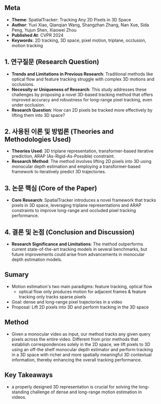 ## Meta
- **Theme**: SpatialTracker: Tracking Any 2D Pixels in 3D Space
- **Author**: Yuxi Xiao, Qianqian Wang, Shangzhan Zhang, Nan Xue, Sida Peng, Yujun Shen, Xiaowei Zhou
- **Published At**: CVPR 2024
- **Keywords**: 2D tracking, 3D space, pixel motion, triplane, occlusion, motion tracking

## 1. 연구질문 (Research Question)
- **Trends and Limitations in Previous Research**: Traditional methods like optical flow and feature tracking struggle with complex 3D motions and occlusions.
- **Necessity or Uniqueness of Research**: This study addresses these challenges by proposing a novel 3D-based tracking method that offers improved accuracy and robustness for long-range pixel tracking, even under occlusion.
- **Research Question**: How can 2D pixels be tracked more effectively by lifting them into 3D space?

## 2. 사용된 이론 및 방법론 (Theories and Methodologies Used)
- **Theories Used**: 3D triplane representation, transformer-based iterative prediction, ARAP (As-Rigid-As-Possible) constraint.
- **Research Method**: The method involves lifting 2D pixels into 3D using monocular depth estimation and employing a transformer-based framework to iteratively predict 3D trajectories.

## 3. 논문 핵심 (Core of the Paper)
- **Core Research**: SpatialTracker introduces a novel framework that tracks pixels in 3D space, leveraging triplane representations and ARAP constraints to improve long-range and occluded pixel tracking performance.

## 4. 결론 및 논점 (Conclusion and Discussion)
- **Research Significance and Limitations**: The method outperforms current state-of-the-art tracking models in several benchmarks, but future improvements could arise from advancements in monocular depth estimation models.







## Sumary
- Motion estimation's two main paradigms: feature tracking, optical flow
  - optical flow only produces motion for adjacent frames & feature tracking only tracks sparse pixels
- Goal: dense and long-range pixel trajectories in a video
- Proposal: Lift 2D pixels into 3D and perform tracking in the 3D space


## Method
- Given a monocular video as input, our method tracks any given query pixels across the entire video. Different from prior methods that establish correspondences solely
 in the 2D space, we lift pixels to 3D using an off-the shelf monocular depth estimator and perform tracking in a 3D space with richer and more spatially meaningful
 3D contextual information, thereby enhancing the overall tracking performance.

## Key Takeaways
-  a properly designed 3D representation is crucial for solving the long-standing challenge of dense and long-range motion estimation in videos.
